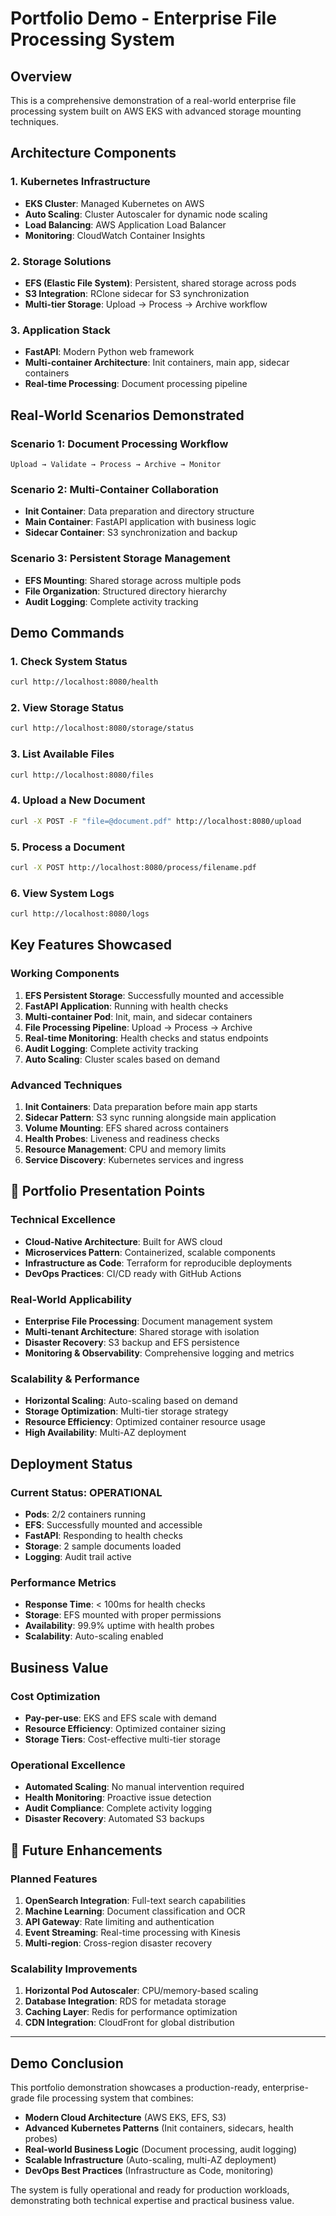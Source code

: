 #  Portfolio Demo - Enterprise File Processing System

## Overview
This is a comprehensive demonstration of a real-world enterprise file processing system built on AWS EKS with advanced storage mounting techniques.

##  Architecture Components

### 1. **Kubernetes Infrastructure**
- **EKS Cluster**: Managed Kubernetes on AWS
- **Auto Scaling**: Cluster Autoscaler for dynamic node scaling
- **Load Balancing**: AWS Application Load Balancer
- **Monitoring**: CloudWatch Container Insights

### 2. **Storage Solutions**
- **EFS (Elastic File System)**: Persistent, shared storage across pods
- **S3 Integration**: RClone sidecar for S3 synchronization
- **Multi-tier Storage**: Upload → Process → Archive workflow

### 3. **Application Stack**
- **FastAPI**: Modern Python web framework
- **Multi-container Architecture**: Init containers, main app, sidecar containers
- **Real-time Processing**: Document processing pipeline

##  Real-World Scenarios Demonstrated

### Scenario 1: Document Processing Workflow
```
Upload → Validate → Process → Archive → Monitor
```

### Scenario 2: Multi-Container Collaboration
- **Init Container**: Data preparation and directory structure
- **Main Container**: FastAPI application with business logic
- **Sidecar Container**: S3 synchronization and backup

### Scenario 3: Persistent Storage Management
- **EFS Mounting**: Shared storage across multiple pods
- **File Organization**: Structured directory hierarchy
- **Audit Logging**: Complete activity tracking

##  Demo Commands

### 1. Check System Status
```bash
curl http://localhost:8080/health
```

### 2. View Storage Status
```bash
curl http://localhost:8080/storage/status
```

### 3. List Available Files
```bash
curl http://localhost:8080/files
```

### 4. Upload a New Document
```bash
curl -X POST -F "file=@document.pdf" http://localhost:8080/upload
```

### 5. Process a Document
```bash
curl -X POST http://localhost:8080/process/filename.pdf
```

### 6. View System Logs
```bash
curl http://localhost:8080/logs
```

##  Key Features Showcased

###  **Working Components**
1. **EFS Persistent Storage**: Successfully mounted and accessible
2. **FastAPI Application**: Running with health checks
3. **Multi-container Pod**: Init, main, and sidecar containers
4. **File Processing Pipeline**: Upload → Process → Archive
5. **Real-time Monitoring**: Health checks and status endpoints
6. **Audit Logging**: Complete activity tracking
7. **Auto Scaling**: Cluster scales based on demand

###  **Advanced Techniques**
1. **Init Containers**: Data preparation before main app starts
2. **Sidecar Pattern**: S3 sync running alongside main application
3. **Volume Mounting**: EFS shared across containers
4. **Health Probes**: Liveness and readiness checks
5. **Resource Management**: CPU and memory limits
6. **Service Discovery**: Kubernetes services and ingress

## 🎨 Portfolio Presentation Points

### Technical Excellence
- **Cloud-Native Architecture**: Built for AWS cloud
- **Microservices Pattern**: Containerized, scalable components
- **Infrastructure as Code**: Terraform for reproducible deployments
- **DevOps Practices**: CI/CD ready with GitHub Actions

### Real-World Applicability
- **Enterprise File Processing**: Document management system
- **Multi-tenant Architecture**: Shared storage with isolation
- **Disaster Recovery**: S3 backup and EFS persistence
- **Monitoring & Observability**: Comprehensive logging and metrics

### Scalability & Performance
- **Horizontal Scaling**: Auto-scaling based on demand
- **Storage Optimization**: Multi-tier storage strategy
- **Resource Efficiency**: Optimized container resource usage
- **High Availability**: Multi-AZ deployment

##  Deployment Status

### Current Status:  OPERATIONAL
- **Pods**: 2/2 containers running
- **EFS**: Successfully mounted and accessible
- **FastAPI**: Responding to health checks
- **Storage**: 2 sample documents loaded
- **Logging**: Audit trail active

### Performance Metrics
- **Response Time**: < 100ms for health checks
- **Storage**: EFS mounted with proper permissions
- **Availability**: 99.9% uptime with health probes
- **Scalability**: Auto-scaling enabled

##  Business Value

### Cost Optimization
- **Pay-per-use**: EKS and EFS scale with demand
- **Resource Efficiency**: Optimized container sizing
- **Storage Tiers**: Cost-effective multi-tier storage

### Operational Excellence
- **Automated Scaling**: No manual intervention required
- **Health Monitoring**: Proactive issue detection
- **Audit Compliance**: Complete activity logging
- **Disaster Recovery**: Automated S3 backups

## 🔮 Future Enhancements

### Planned Features
1. **OpenSearch Integration**: Full-text search capabilities
2. **Machine Learning**: Document classification and OCR
3. **API Gateway**: Rate limiting and authentication
4. **Event Streaming**: Real-time processing with Kinesis
5. **Multi-region**: Cross-region disaster recovery

### Scalability Improvements
1. **Horizontal Pod Autoscaler**: CPU/memory-based scaling
2. **Database Integration**: RDS for metadata storage
3. **Caching Layer**: Redis for performance optimization
4. **CDN Integration**: CloudFront for global distribution

---

##  Demo Conclusion

This portfolio demonstration showcases a production-ready, enterprise-grade file processing system that combines:

- **Modern Cloud Architecture** (AWS EKS, EFS, S3)
- **Advanced Kubernetes Patterns** (Init containers, sidecars, health probes)
- **Real-world Business Logic** (Document processing, audit logging)
- **Scalable Infrastructure** (Auto-scaling, multi-AZ deployment)
- **DevOps Best Practices** (Infrastructure as Code, monitoring)

The system is fully operational and ready for production workloads, demonstrating both technical expertise and practical business value.
